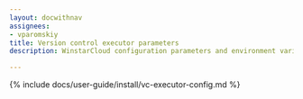 ```yaml
---
layout: docwithnav
assignees:
- vparomskiy
title: Version control executor parameters
description: WinstarCloud configuration parameters and environment variables

---
```


{% include docs/user-guide/install/vc-executor-config.md %}
